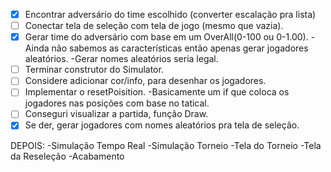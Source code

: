 - [X] Encontrar adversário do time escolhido (converter escalação pra lista)
- [ ] Conectar tela de seleção com tela de jogo (mesmo que vazia).
- [X] Gerar time do adversário com base em um OverAll(0-100 ou 0-1.00).
	-Ainda não sabemos as características então apenas gerar jogadores aleatórios.
	-Gerar nomes aleatórios seria legal.
- [ ] Terminar construtor do Simulator.
- [ ] Considere adicionar cor/info, para desenhar os jogadores.
- [ ] Implementar o resetPoisition.
	-Basicamente um if que coloca os jogadores nas posições com base no tatical.
- [ ] Conseguri visualizar a partida, função Draw.
- [X] Se der, gerar jogadores com nomes aleatórios pra tela de seleção.

DEPOIS:
-Simulação Tempo Real
-Simulação Torneio
-Tela do Torneio
-Tela da Reseleção
-Acabamento